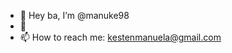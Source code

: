 - 👋 Hey ba, I’m @manuke98 
- 🌱 
- 📫 How to reach me: kestenmanuela@gmail.com

<!---
manuke98/manuke98 is a ✨ special ✨ repository because its `README.md` (this file) appears on your GitHub profile.
You can click the Preview link to take a look at your changes.
--->
